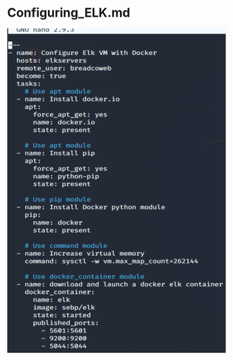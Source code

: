 # Configuring_ELK.md


![](https://github.com/Bradley-Stradling/BreadCo_Elk_Stack/blob/master/Images/ELK/Snip_1.png?raw=true)

